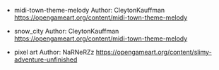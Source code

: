 - midi-town-theme-melody 
Author: CleytonKauffman 
https://opengameart.org/content/midi-town-theme-melody 

- snow_city
Author: CleytonKauffman 
https://opengameart.org/content/midi-town-theme-melody

- pixel art
Author: NaRNeRZz
https://opengameart.org/content/slimy-adventure-unfinished